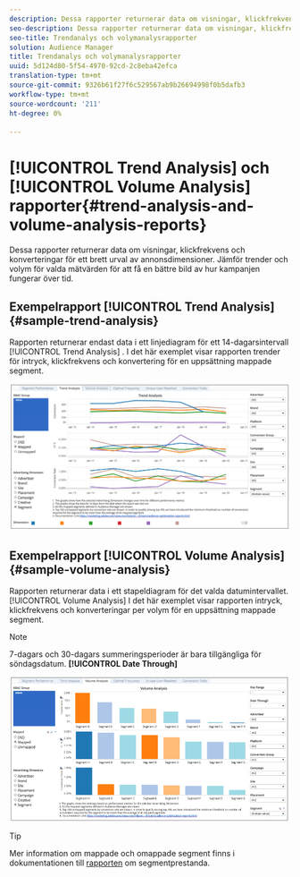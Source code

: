 ```yaml
---
description: Dessa rapporter returnerar data om visningar, klickfrekvens och konverteringar för ett brett urval av annonsdimensioner. Jämför trender och volym för valda mätvärden för att få en bättre bild av hur kampanjen fungerar över tid.
seo-description: Dessa rapporter returnerar data om visningar, klickfrekvens och konverteringar för ett brett urval av annonsdimensioner. Jämför trender och volym för valda mätvärden för att få en bättre bild av hur kampanjen fungerar över tid.
seo-title: Trendanalys och volymanalysrapporter
solution: Audience Manager
title: Trendanalys och volymanalysrapporter
uuid: 5d124d80-5f54-4970-92cd-2c8eba42efca
translation-type: tm+mt
source-git-commit: 9326b61f27f6c529567ab9b26694998f0b5dafb3
workflow-type: tm+mt
source-wordcount: '211'
ht-degree: 0%

---
```



# [!UICONTROL Trend Analysis] och [!UICONTROL Volume Analysis] rapporter{#trend-analysis-and-volume-analysis-reports}

Dessa rapporter returnerar data om visningar, klickfrekvens och konverteringar för ett brett urval av annonsdimensioner. Jämför trender och volym för valda mätvärden för att få en bättre bild av hur kampanjen fungerar över tid.

## Exempelrapport [!UICONTROL Trend Analysis] {#sample-trend-analysis}

Rapporten returnerar endast data i ett linjediagram för ett 14-dagarsintervall [!UICONTROL Trend Analysis] . I det här exemplet visar rapporten trender för intryck, klickfrekvens och konvertering för en uppsättning mappade segment.

![](assets/trend-analysis.png)

## Exempelrapport [!UICONTROL Volume Analysis] {#sample-volume-analysis}

Rapporten returnerar data i ett stapeldiagram för det valda datumintervallet. [!UICONTROL Volume Analysis] I det här exemplet visar rapporten intryck, klickfrekvens och konverteringar per volym för en uppsättning mappade segment.

>[!NOTE]
>
>7-dagars och 30-dagars summeringsperioder är bara tillgängliga för söndagsdatum. **[!UICONTROL Date Through]**

![](assets/volume-analysis.png)

>[!TIP]
>
>Mer information om mappade och omappade segment finns i dokumentationen till [rapporten](../../../reporting/audience-optimization-reports/aor-advertisers/segment-performance.md) om segmentprestanda.

